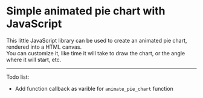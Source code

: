 # Simple animated pie chart with JavaScript
This little JavaScript library can be used to create an animated pie chart, rendered into a HTML canvas.<br>
You can customize it, like time it will take to draw the chart, or the angle where it will start, etc.

---
Todo list:
- Add function callback as varible for ```animate_pie_chart``` function
